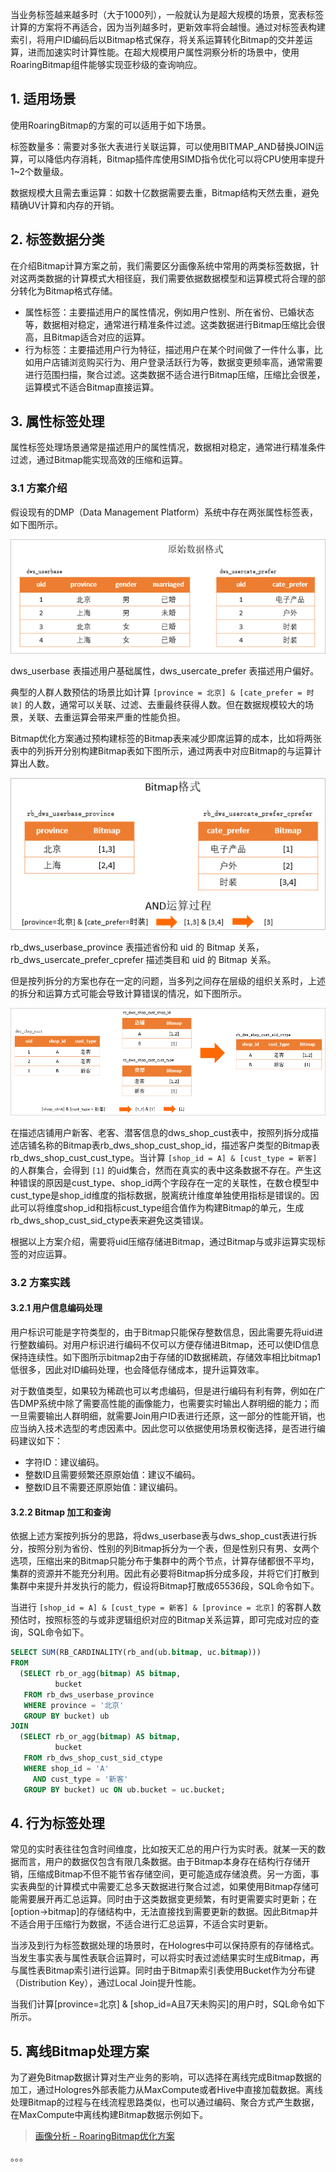 当业务标签越来越多时（大于1000列），一般就认为是超大规模的场景，宽表标签计算的方案将不再适合，因为当列越多时，更新效率将会越慢。通过对标签表构建索引，将用户ID编码后以Bitmap格式保存，将关系运算转化Bitmap的交并差运算，进而加速实时计算性能。在超大规模用户属性洞察分析的场景中，使用RoaringBitmap组件能够实现亚秒级的查询响应。

## 1. 适用场景

使用RoaringBitmap的方案的可以适用于如下场景。

标签数量多：需要对多张大表进行关联运算，可以使用BITMAP_AND替换JOIN运算，可以降低内存消耗，Bitmap插件库使用SIMD指令优化可以将CPU使用率提升1~2个数量级。

数据规模大且需去重运算：如数十亿数据需要去重，Bitmap结构天然去重，避免精确UV计算和内存的开销。

## 2. 标签数据分类

在介绍Bitmap计算方案之前，我们需要区分画像系统中常用的两类标签数据，针对这两类数据的计算模式大相径庭，我们需要依据数据模型和运算模式将合理的部分转化为Bitmap格式存储。
- 属性标签：主要描述用户的属性情况，例如用户性别、所在省份、已婚状态等，数据相对稳定，通常进行精准条件过滤。这类数据进行Bitmap压缩比会很高，且Bitmap适合对应的运算。
- 行为标签：主要描述用户行为特征，描述用户在某个时间做了一件什么事，比如用户店铺浏览购买行为、用户登录活跃行为等，数据变更频率高，通常需要进行范围扫描，聚合过滤。这类数据不适合进行Bitmap压缩，压缩比会很差，运算模式不适合Bitmap直接运算。

## 3. 属性标签处理

属性标签处理场景通常是描述用户的属性情况，数据相对稳定，通常进行精准条件过滤，通过Bitmap能实现高效的压缩和运算。

### 3.1 方案介绍

假设现有的DMP（Data Management Platform）系统中存在两张属性标签表，如下图所示。

![](image_user_profile_label_bitmap_table_1.png)

dws_userbase 表描述用户基础属性，dws_usercate_prefer 表描述用户偏好。

典型的人群人数预估的场景比如计算 `[province = 北京] & [cate_prefer = 时装]` 的人数，通常可以关联、过滤、去重最终获得人数。但在数据规模较大的场景，关联、去重运算会带来严重的性能负担。

Bitmap优化方案通过预构建标签的Bitmap表来减少即席运算的成本，比如将两张表中的列拆开分别构建Bitmap表如下图所示，通过两表中对应Bitmap的与运算计算出人数。

![](image_user_profile_label_bitmap_table_2.png)

rb_dws_userbase_province 表描述省份和 uid 的 Bitmap 关系，rb_dws_usercate_prefer_cprefer 描述类目和 uid 的 Bitmap 关系。

但是按列拆分的方案也存在一定的问题，当多列之间存在层级的组织关系时，上述的拆分和运算方式可能会导致计算错误的情况，如下图所示。

![](image_user_profile_label_bitmap_table_3.png)

在描述店铺用户新客、老客、潜客信息的dws_shop_cust表中，按照列拆分成描述店铺名称的Bitmap表rb_dws_shop_cust_shop_id，描述客户类型的Bitmap表rb_dws_shop_cust_cust_type。当计算 `[shop_id = A] & [cust_type = 新客]` 的人群集合，会得到 `[1]` 的uid集合，然而在真实的表中这条数据不存在。产生这种错误的原因是cust_type、shop_id两个字段存在一定的关联性，在数仓模型中cust_type是shop_id维度的指标数据，脱离统计维度单独使用指标是错误的。因此可以将维度shop_id和指标cust_type组合值作为构建Bitmap的单元，生成rb_dws_shop_cust_sid_ctype表来避免这类错误。

根据以上方案介绍，需要将uid压缩存储进Bitmap，通过Bitmap与或非运算实现标签的对应运算。

### 3.2 方案实践

#### 3.2.1 用户信息编码处理

用户标识可能是字符类型的，由于Bitmap只能保存整数信息，因此需要先将uid进行整数编码。对用户标识进行编码不仅可以方便存储进Bitmap，还可以使ID信息保持连续性。如下图所示bitmap2由于存储的ID数据稀疏，存储效率相比bitmap1低很多，因此对ID编码处理，也会降低存储成本，提升运算效率。


对于数值类型，如果较为稀疏也可以考虑编码，但是进行编码有利有弊，例如在广告DMP系统中除了需要高性能的画像能力，也需要实时输出人群明细的能力；而一旦需要输出人群明细，就需要Join用户ID表进行还原，这一部分的性能开销，也应当纳入技术选型的考虑因素中。因此您可以依据使用场景权衡选择，是否进行编码建议如下：
- 字符ID：建议编码。
- 整数ID且需要频繁还原原始值：建议不编码。
- 整数ID且不需要还原原始值：建议编码。

#### 3.2.2 Bitmap 加工和查询

依据上述方案按列拆分的思路，将dws_userbase表与dws_shop_cust表进行拆分，按照分别为省份、性别的列Bitmap拆分为一个表，但是性别只有男、女两个选项，压缩出来的Bitmap只能分布于集群中的两个节点，计算存储都很不平均，集群的资源并不能充分利用。因此有必要将Bitmap拆分成多段，并将它们打散到集群中来提升并发执行的能力，假设将Bitmap打散成65536段，SQL命令如下。



当进行 `[shop_id = A] & [cust_type = 新客] & [province = 北京]` 的客群人数预估时，按照标签的与或非逻辑组织对应的Bitmap关系运算，即可完成对应的查询，SQL命令如下。
```sql
SELECT SUM(RB_CARDINALITY(rb_and(ub.bitmap, uc.bitmap)))
FROM
  (SELECT rb_or_agg(bitmap) AS bitmap,
          bucket
   FROM rb_dws_userbase_province
   WHERE province = '北京'
   GROUP BY bucket) ub
JOIN
  (SELECT rb_or_agg(bitmap) AS bitmap,
          bucket
   FROM rb_dws_shop_cust_sid_ctype
   WHERE shop_id = 'A'
     AND cust_type = '新客'
   GROUP BY bucket) uc ON ub.bucket = uc.bucket;
```

## 4. 行为标签处理

常见的实时表往往包含时间维度，比如按天汇总的用户行为实时表。就某一天的数据而言，用户的数据仅包含有限几条数据。由于Bitmap本身存在结构行存储开销，压缩成Bitmap不但不能节省存储空间，更可能造成存储浪费。另一方面，事实表典型的计算模式中需要汇总多天数据进行聚合过滤，如果使用Bitmap存储可能需要展开再汇总运算。同时由于这类数据变更频繁，有时更需要实时更新；在[option->bitmap]的存储结构中，无法直接找到需要更新的数据。因此Bitmap并不适合用于压缩行为数据，不适合进行汇总运算，不适合实时更新。

当涉及到行为标签数据处理的场景时，在Hologres中可以保持原有的存储格式。当发生事实表与属性表联合运算时，可以将实时表过滤结果实时生成Bitmap，再与属性表Bitmap索引进行运算。同时由于Bitmap索引表使用Bucket作为分布键（Distribution Key），通过Local Join提升性能。

当我们计算[province=北京] & [shop_id=A且7天未购买]的用户时，SQL命令如下所示。

## 5. 离线Bitmap处理方案

为了避免Bitmap数据计算对生产业务的影响，可以选择在离线完成Bitmap数据的加工，通过Hologres外部表能力从MaxCompute或者Hive中直接加载数据。离线处理Bitmap的过程与在线流程思路类似，也可以通过编码、聚合方式产生数据，在MaxCompute中离线构建Bitmap数据示例如下。


> [画像分析 - RoaringBitmap优化方案](https://www.alibabacloud.com/help/zh/hologres/use-cases/roaring-bitmaps?spm=a2c63.p38356.0.0.5b0813d7h5WDXZ)

。。。
